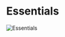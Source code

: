 # Essentials
![Essentials](https://github.com/user-attachments/assets/d8b8ad8f-915a-40d1-bbfc-013c6b6197a6)
